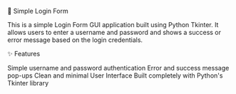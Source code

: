 🔐 Simple Login Form

This is a simple Login Form GUI application built using Python Tkinter.
It allows users to enter a username and password and shows a success or error message based on the login credentials.

✨ Features

Simple username and password authentication
Error and success message pop-ups
Clean and minimal User Interface
Built completely with Python's Tkinter library

